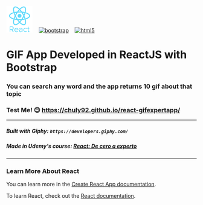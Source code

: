 <a href="https://reactjs.org/" rel="nofollow"> <img src="https://raw.githubusercontent.com/devicons/devicon/master/icons/react/react-original-wordmark.svg" alt="react" width="70" height="70" style="max-width: 100%;"></a> &nbsp;&nbsp;
<a href="https://getbootstrap.com/" rel="nofollow"> <img src="https://camo.githubusercontent.com/bec2c92468d081617cb3145a8f3d8103e268bca400f6169c3a68dc66e05c971e/68747470733a2f2f76352e676574626f6f7473747261702e636f6d2f646f63732f352e302f6173736574732f6272616e642f626f6f7473747261702d6c6f676f2d736861646f772e706e67" alt="bootstrap" width="70" height="70" style="max-width: 100%;"></a> &nbsp;&nbsp;
<a href="https://www.w3.org/html/" rel="nofollow"> <img src="https://cdn-icons-png.flaticon.com/512/1216/1216733.png" alt="html5" width="70" height="70" style="max-width: 100%;"></a> &nbsp;&nbsp;&nbsp;&nbsp;


# GIF App Developed in ReactJS with Bootstrap

### You can search any word and the app returns 10 gif about that topic
### Test Me! 😊 https://chuly92.github.io/react-gifexpertapp/

* * *
##### Built with Giphy: `https://developers.giphy.com/`
##### Made in Udemy's course: [React: De cero a experto](https://www.udemy.com/course/react-cero-experto/)
* * *


### Learn More About React

You can learn more in the [Create React App documentation](https://facebook.github.io/create-react-app/docs/getting-started).

To learn React, check out the [React documentation](https://reactjs.org/).

